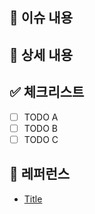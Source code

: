 ## 📄 이슈 내용

<!--- 작업에 대한 요약 설명을 작성해 주세요. -->

## 📝 상세 내용

<!--- 작업과 관련된 상세 내용을 작성해 주세요. -->

## ✅ 체크리스트

- [ ] TODO A
- [ ] TODO B
- [ ] TODO C

## 📍 레퍼런스

- [Title](https://...)